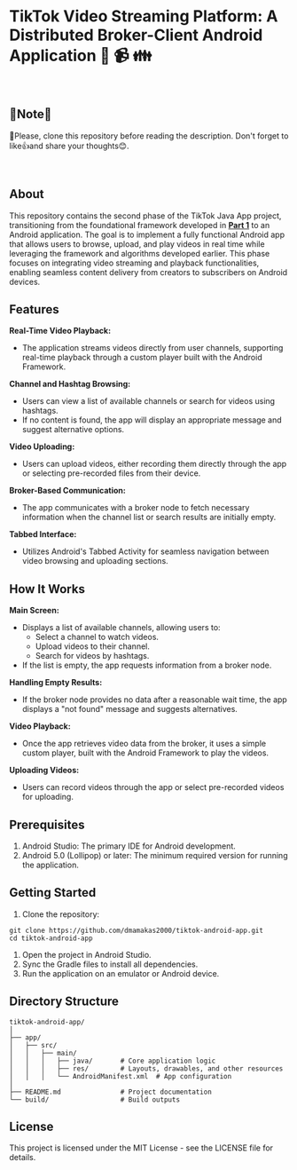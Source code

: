 # TikTok Video Streaming Platform: A Distributed Broker-Client Android Application :iphone: :video_camera: :family:

<br>

## 📢Note📢
🎯Please, clone this repository before reading the description. Don't forget to like👍and share your thoughts😊.

<br>

## About
This repository contains the second phase of the TikTok Java App project, transitioning from the foundational framework developed in **[Part 1](https://github.com/dmamakas2000/tiktok-java-app/)** to an Android application. The goal is to implement a fully functional Android app that allows users to browse, upload, and play videos in real time while leveraging the framework and algorithms developed earlier. This phase focuses on integrating video streaming and playback functionalities, enabling seamless content delivery from creators to subscribers on Android devices.

## Features
**Real-Time Video Playback:**
- The application streams videos directly from user channels, supporting real-time playback through a custom player built with the Android Framework.

**Channel and Hashtag Browsing:**
- Users can view a list of available channels or search for videos using hashtags.
- If no content is found, the app will display an appropriate message and suggest alternative options.

**Video Uploading:**
- Users can upload videos, either recording them directly through the app or selecting pre-recorded files from their device.

**Broker-Based Communication:**
- The app communicates with a broker node to fetch necessary information when the channel list or search results are initially empty.

**Tabbed Interface:**
- Utilizes Android's Tabbed Activity for seamless navigation between video browsing and uploading sections.

## How It Works
**Main Screen:**
- Displays a list of available channels, allowing users to:
  - Select a channel to watch videos.
  - Upload videos to their channel.
  - Search for videos by hashtags.
- If the list is empty, the app requests information from a broker node.

**Handling Empty Results:**
- If the broker node provides no data after a reasonable wait time, the app displays a "not found" message and suggests alternatives.

**Video Playback:**
- Once the app retrieves video data from the broker, it uses a simple custom player, built with the Android Framework to play the videos.

**Uploading Videos:**
- Users can record videos through the app or select pre-recorded videos for uploading.

## Prerequisites
1. Android Studio: The primary IDE for Android development.
1. Android 5.0 (Lollipop) or later: The minimum required version for running the application.

## Getting Started

1. Clone the repository:
```
git clone https://github.com/dmamakas2000/tiktok-android-app.git
cd tiktok-android-app  
```

1. Open the project in Android Studio.
1. Sync the Gradle files to install all dependencies.
1. Run the application on an emulator or Android device.

## Directory Structure
```
tiktok-android-app/  
│  
├── app/  
│   ├── src/  
│   │   ├── main/  
│   │   │   ├── java/       # Core application logic  
│   │   │   ├── res/        # Layouts, drawables, and other resources  
│   │   │   └── AndroidManifest.xml  # App configuration  
│  
├── README.md               # Project documentation  
└── build/                  # Build outputs  
```

## License
This project is licensed under the MIT License - see the LICENSE file for details.
